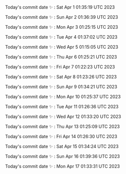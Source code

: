 Today's commit date ✨ : Sat Apr 1 01:35:19 UTC 2023 

Today's commit date ✨ : Sun Apr 2 01:36:39 UTC 2023 

Today's commit date ✨ : Mon Apr 3 01:25:15 UTC 2023 

Today's commit date ✨ : Tue Apr 4 01:37:02 UTC 2023 

Today's commit date ✨ : Wed Apr 5 01:15:05 UTC 2023 

Today's commit date ✨ : Thu Apr 6 01:25:21 UTC 2023 

Today's commit date ✨ : Fri Apr 7 01:22:23 UTC 2023 

Today's commit date ✨ : Sat Apr 8 01:23:26 UTC 2023 

Today's commit date ✨ : Sun Apr 9 01:34:21 UTC 2023 

Today's commit date ✨ : Mon Apr 10 01:25:37 UTC 2023 

Today's commit date ✨ : Tue Apr 11 01:26:36 UTC 2023 

Today's commit date ✨ : Wed Apr 12 01:33:20 UTC 2023 

Today's commit date ✨ : Thu Apr 13 01:25:09 UTC 2023 

Today's commit date ✨ : Fri Apr 14 01:26:30 UTC 2023 

Today's commit date ✨ : Sat Apr 15 01:34:24 UTC 2023 

Today's commit date ✨ : Sun Apr 16 01:39:36 UTC 2023 

Today's commit date ✨ : Mon Apr 17 01:33:31 UTC 2023 

